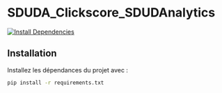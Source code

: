 # SDUDA_Clickscore_SDUDAnalytics

[![Install Dependencies](https://img.shields.io/badge/install-%60pip%20install%20-r%20requirements.txt%60-blue)](https://github.com/alexandre-cameron-borges/duda_clickscore/blob/infos/requirements.txt)

## Installation

Installez les dépendances du projet avec :

```bash
pip install -r requirements.txt
